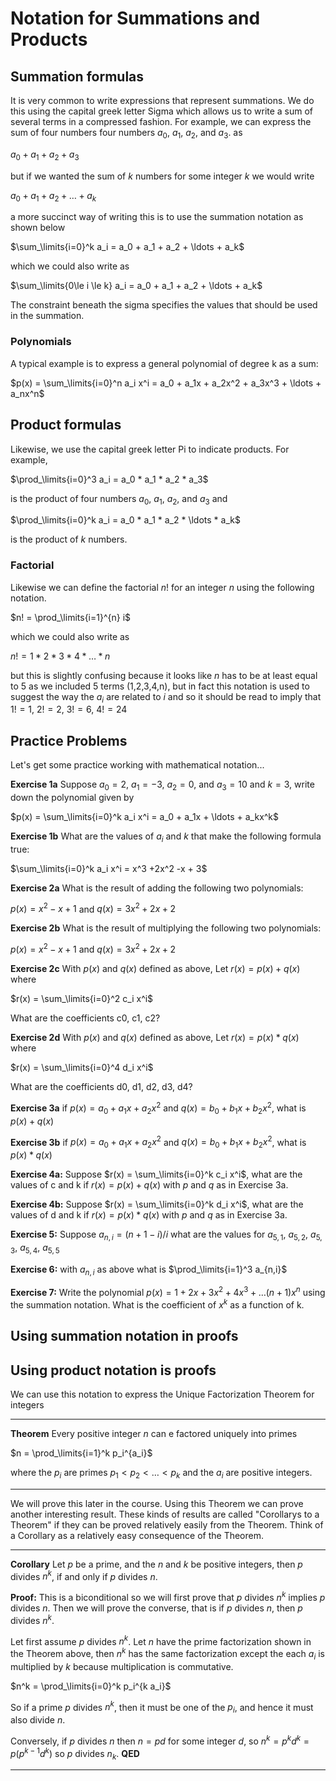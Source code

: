 # Notation for Summations and Products

## Summation formulas
It is very common to write expressions that represent summations. We do this using the capital greek letter Sigma which allows us to write a sum of several terms in a compressed fashion. For example, we can express the sum of four numbers four numbers $a_0$, $a_1$, $a_2$, and $a_3$.
as 

$a_0 + a_1 + a_2 + a_3$

but if we wanted the sum of $k$ numbers for some integer $k$ we would write

$a_0 + a_1 + a_2 + \ldots + a_k$

a more succinct way of writing this is to use the summation notation as shown below

$\sum_\limits{i=0}^k a_i  = a_0 + a_1 + a_2 + \ldots + a_k$

which we could also write as

$\sum_\limits{0\le i \le k} a_i  = a_0 + a_1 + a_2  + \ldots + a_k$

The constraint beneath the sigma specifies the values that should be used in the summation.

### Polynomials

A typical example is to express a general polynomial of degree k as a sum:

$p(x) = \sum_\limits{i=0}^n a_i x^i = a_0 + a_1x + a_2x^2 + a_3x^3 + \ldots + a_nx^n$

## Product formulas

Likewise, we use the capital greek letter Pi to indicate products. For example,

$\prod_\limits{i=0}^3 a_i  = a_0 * a_1 * a_2 * a_3$

is the product of four numbers $a_0$, $a_1$, $a_2$, and $a_3$ and

$\prod_\limits{i=0}^k a_i  = a_0 * a_1 * a_2 * \ldots * a_k$

is the product of $k$ numbers.

### Factorial

Likewise we can define the factorial $n!$ for an integer $n$ using the following notation.

$n! = \prod_\limits{i=1}^{n} i$

which we could also write as

$n! = 1 * 2 * 3 * 4 * \ldots * n$

but this is slightly confusing because it looks like $n$ has to be at least equal to 5 as we included 5 terms (1,2,3,4,n),
but in fact this notation is used to suggest the way the $a_i$ are related to $i$ and so it should be read to imply that 
$1!=1$, $2!=2$, $3!=6$, $4!=24$

## Practice Problems

Let's get some practice working with mathematical notation...

**Exercise 1a**
Suppose $a_0=2$, $a_1=-3$, $a_2=0$, and $a_3=10$ and $k=3$, 
write down the polynomial given by

$p(x) = \sum_\limits{i=0}^k a_i x^i = a_0 + a_1x + \ldots + a_kx^k$

**Exercise 1b**
What are the values of $a_i$ and $k$ that make the following formula true:

$\sum_\limits{i=0}^k a_i x^i = x^3 +2x^2 -x + 3$

**Exercise 2a**
What is the result of adding the following two polynomials:

$p(x)= x^2-x+1$ and $q(x) = 3x^2 +2x +2$

**Exercise 2b**
What is the result of multiplying the following two polynomials:

$p(x)= x^2-x+1$ and $q(x) = 3x^2 +2x +2$

**Exercise 2c**
With $p(x)$ and $q(x)$ defined as above,
Let $r(x)=p(x)+q(x)$ where

$r(x) = \sum_\limits{i=0}^2 c_i x^i$

What are the coefficients c0, c1, c2?

**Exercise 2d**
With $p(x)$ and $q(x)$ defined as above,
Let $r(x)=p(x)*q(x)$ where

$r(x) = \sum_\limits{i=0}^4 d_i x^i$

What are the coefficients d0, d1, d2, d3, d4?

**Exercise 3a**
if $p(x) = a_0+a_1x + a_2x^2$ and
$q(x) = b_0+b_1x + b_2x^2$,
what is $p(x)+q(x)$

**Exercise 3b**
if $p(x) = a_0+a_1x + a_2x^2$ and
$q(x) = b_0+b_1x + b_2x^2$,
what is $p(x)*q(x)$

**Exercise 4a:**
Suppose $r(x) = \sum_\limits{i=0}^k c_i x^i$,
what are the values of c and k if $r(x)=p(x)+q(x)$
with $p$ and $q$ as in Exercise 3a.

**Exercise 4b:**
Suppose $r(x) = \sum_\limits{i=0}^k d_i x^i$,
what are the values of d and k if $r(x)=p(x)*q(x)$
with $p$ and $q$ as in Exercise 3a.

**Exercise 5:**
Suppose $a_{n,i} = (n+1-i)/i$
what are the values for  $a_{5,1}$, $a_{5,2}$, $a_{5,3}$, $a_{5,4}$, $a_{5,5}$ 

**Exercise 6:**
with $a_{n,i}$ as above what is  $\prod_\limits{i=1}^3 a_{n,i}$

**Exercise 7:**
Write the polynomial $p(x) = 1 + 2x + 3x^2 + 4x^3 + \ldots (n+1)x^n$
using the summation notation. What is the coefficient of $x^k$ as a function of k.


## Using summation notation in proofs


## Using product notation is proofs
We can use this notation to express the Unique Factorization Theorem for integers

---

**Theorem** Every positive integer $n$ can e factored uniquely into primes

$n = \prod_\limits{i=1}^k p_i^{a_i}$

where the $p_i$ are primes $p_1\lt p_2\lt \ldots\lt p_k$ and the $a_i$ are positive integers.

---

We will prove this later in the course. Using this Theorem we can prove another interesting result.
These kinds of results are called "Corollarys to a Theorem" if they can be proved relatively easily from
the Theorem. Think of a Corollary as a relatively easy consequence of the Theorem.

---

**Corollary** Let $p$ be a prime, and the $n$ and $k$ be positive integers, then $p$ divides $n^k$, if and only if $p$ divides $n$.

**Proof:** 
This is a biconditional so we will first prove that $p$ divides $n^k$ implies $p$ divides $n$.  Then we will prove the
converse, that is if $p$ divides $n$, then $p$ divides $n^k$.

Let first assume $p$ divides $n^k$. 
Let $n$ have the prime factorization shown in the Theorem above, then $n^k$ has the same factorization
except the each $a_i$ is multiplied by $k$ because multiplication is commutative.

$n^k =  \prod_\limits{i=0}^k p_i^{k a_i}$

So if a prime $p$ divides $n^k$, then it must be one of the $p_i$, and hence it must also divide $n$.

Conversely, if $p$ divides $n$ then $n=pd$ for some integer $d$, so $n^k = p^kd^k = p(p^{k-1}d^k)$ so $p$ divides $n_k$.
**QED**

---
